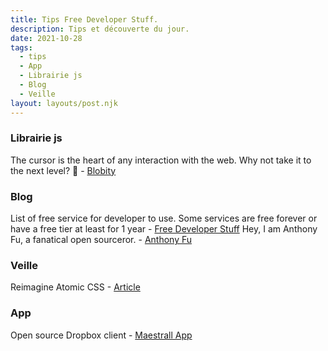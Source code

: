```yaml
---
title: Tips Free Developer Stuff.
description: Tips et découverte du jour.
date: 2021-10-28
tags:
  - tips
  - App
  - Librairie js
  - Blog
  - Veille
layout: layouts/post.njk
---
```

### Librairie js
The cursor is the heart of any interaction with the web.
Why not take it to the next level? 🚀 - [Blobity](https://blobity.dev/)

### Blog
List of free service for developer to use. Some services are free forever or have a free tier at least for 1 year - [Free Developer Stuff](https://freestuff.dev/)
Hey, I am Anthony Fu, a fanatical open sourceror.  - [Anthony Fu](https://antfu.me/)

### Veille

Reimagine Atomic CSS - [Article](https://antfu.me/posts/reimagine-atomic-css)

### App
Open source Dropbox client  - [Maestrall App](https://maestral.app/)

